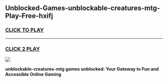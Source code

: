 
## Unblocked-Games-unblockable-creatures-mtg-Play-Free-hxifj
<h3>
<a href="https://premium76.site?title=unblockable-creatures-mtg&ref=23A">CLICK TO PLAY</a></h3>
<hr>

<h3>
<a href="https://premium76.site?title=unblockable-creatures-mtg&ref=23A">CLICK 2 PLAY</a>
  
</h3>

<a href="https://premium76.site?title=unblockable-creatures-mtg&ref=23A"><img src="https://clearcache.store/games.png"></a>


**unblockable-creatures-mtg games unblocked: Your Gateway to Fun and Accessible Online Gaming**

